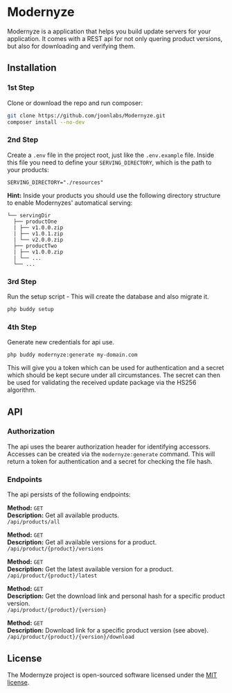 # Modernyze
Modernyze is a application that helps you build update servers for your application. 
It comes with a REST api for not only quering product versions, but also for downloading and verifying them.  
## Installation
### 1st Step
Clone or download the repo and run composer:
```bash
git clone https://github.com/joonlabs/Modernyze.git
composer install --no-dev
```
### 2nd Step
Create a `.env` file in the project root, just like the `.env.example` file.
Inside this file you need to define your `SERVING_DIRECTORY`, which is the path to your products:
```dotenv
SERVING_DIRECTORY="./resources"
```
**Hint:** Inside your products you should use the following directory structure to enable Modernyzes' automatical serving:
```
└── servingDir
  ├── productOne
  | ├── v1.0.0.zip
  | ├── v1.0.1.zip
  | └── v2.0.0.zip
  ├── productTwo
  | ├── v1.0.0.zip
  | └── ...
  └── ...
```

### 3rd Step
Run the setup script - This will create the database and also migrate it.
```bash
php buddy setup
```

### 4th Step
Generate new credentials for api use.
```
php buddy modernyze:generate my-domain.com
```
This will give you a token which can be used for authentication and a secret which should be kept secure under all circumstances. 
The secret can then be used for validating the received update package via the HS256 algorithm.

## API
### Authorization
The api uses the bearer authorization header for identifying accessors. 
Accesses can be created via the `modernyze:generate` command. This will return a token for authentication and a secret for checking the file hash.
### Endpoints
The api persists of the following endpoints:

**Method:** `GET`  
**Description:** Get all available products.  
`/api/products/all`

**Method:** `GET`  
**Description:** Get all available versions for a product.  
`/api/product/{product}/versions`

**Method:** `GET`  
**Description:** Get the latest available version for a product.  
`/api/product/{product}/latest`

**Method:** `GET`  
**Description:** Get the download link and personal hash for a specific product version.  
`/api/product/{product}/{version}`

**Method:** `GET`  
**Description:** Download link for a specific product version (see above).  
`/api/product/{product}/{version}/download`



## License
The Modernyze project is open-sourced software licensed under the [MIT license](LICENSE).
